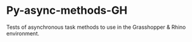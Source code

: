 # Py-async-methods-GH
Tests of asynchronous task methods to use in the Grasshopper &amp; Rhino environment.
